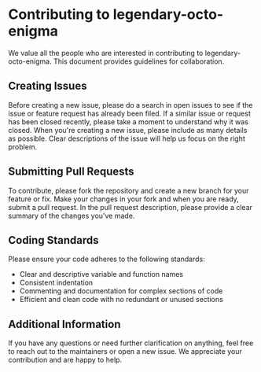 # Contributing to legendary-octo-enigma

We value all the people who are interested in contributing to legendary-octo-enigma. This document provides guidelines for collaboration.

## Creating Issues

Before creating a new issue, please do a search in open issues to see if the issue or feature request has already been filed. If a similar issue or request has been closed recently, please take a moment to understand why it was closed. When you're creating a new issue, please include as many details as possible. Clear descriptions of the issue will help us focus on the right problem.

## Submitting Pull Requests

To contribute, please fork the repository and create a new branch for your feature or fix. Make your changes in your fork and when you are ready, submit a pull request. In the pull request description, please provide a clear summary of the changes you've made.

## Coding Standards

Please ensure your code adheres to the following standards:

- Clear and descriptive variable and function names
- Consistent indentation
- Commenting and documentation for complex sections of code
- Efficient and clean code with no redundant or unused sections

## Additional Information

If you have any questions or need further clarification on anything, feel free to reach out to the maintainers or open a new issue. We appreciate your contribution and are happy to help.

